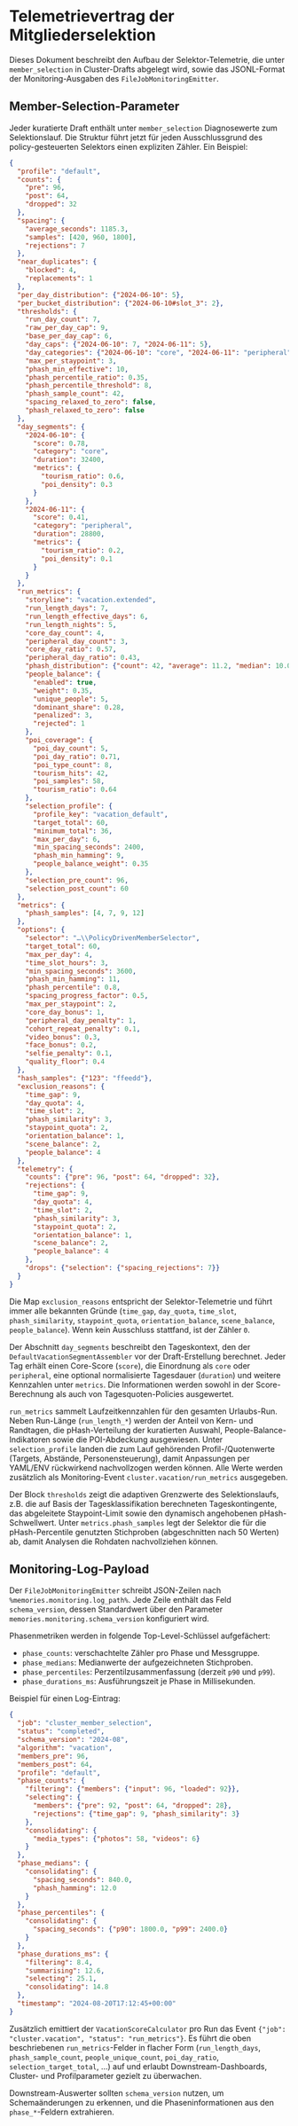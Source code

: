 # Telemetrievertrag der Mitgliederselektion

Dieses Dokument beschreibt den Aufbau der Selektor-Telemetrie, die unter
`member_selection` in Cluster-Drafts abgelegt wird, sowie das JSONL-Format der
Monitoring-Ausgaben des `FileJobMonitoringEmitter`.

## Member-Selection-Parameter

Jeder kuratierte Draft enthält unter `member_selection` Diagnosewerte zum
Selektionslauf. Die Struktur führt jetzt für jeden Ausschlussgrund des
policy-gesteuerten Selektors einen expliziten Zähler. Ein Beispiel:

```json
{
  "profile": "default",
  "counts": {
    "pre": 96,
    "post": 64,
    "dropped": 32
  },
  "spacing": {
    "average_seconds": 1185.3,
    "samples": [420, 960, 1800],
    "rejections": 7
  },
  "near_duplicates": {
    "blocked": 4,
    "replacements": 1
  },
  "per_day_distribution": {"2024-06-10": 5},
  "per_bucket_distribution": {"2024-06-10#slot_3": 2},
  "thresholds": {
    "run_day_count": 7,
    "raw_per_day_cap": 9,
    "base_per_day_cap": 6,
    "day_caps": {"2024-06-10": 7, "2024-06-11": 5},
    "day_categories": {"2024-06-10": "core", "2024-06-11": "peripheral"},
    "max_per_staypoint": 3,
    "phash_min_effective": 10,
    "phash_percentile_ratio": 0.35,
    "phash_percentile_threshold": 8,
    "phash_sample_count": 42,
    "spacing_relaxed_to_zero": false,
    "phash_relaxed_to_zero": false
  },
  "day_segments": {
    "2024-06-10": {
      "score": 0.78,
      "category": "core",
      "duration": 32400,
      "metrics": {
        "tourism_ratio": 0.6,
        "poi_density": 0.3
      }
    },
    "2024-06-11": {
      "score": 0.41,
      "category": "peripheral",
      "duration": 28800,
      "metrics": {
        "tourism_ratio": 0.2,
        "poi_density": 0.1
      }
    }
  },
  "run_metrics": {
    "storyline": "vacation.extended",
    "run_length_days": 7,
    "run_length_effective_days": 6,
    "run_length_nights": 5,
    "core_day_count": 4,
    "peripheral_day_count": 3,
    "core_day_ratio": 0.57,
    "peripheral_day_ratio": 0.43,
    "phash_distribution": {"count": 42, "average": 11.2, "median": 10.0, "p90": 16.0, "p99": 21.0, "max": 24.0},
    "people_balance": {
      "enabled": true,
      "weight": 0.35,
      "unique_people": 5,
      "dominant_share": 0.28,
      "penalized": 3,
      "rejected": 1
    },
    "poi_coverage": {
      "poi_day_count": 5,
      "poi_day_ratio": 0.71,
      "poi_type_count": 8,
      "tourism_hits": 42,
      "poi_samples": 58,
      "tourism_ratio": 0.64
    },
    "selection_profile": {
      "profile_key": "vacation_default",
      "target_total": 60,
      "minimum_total": 36,
      "max_per_day": 6,
      "min_spacing_seconds": 2400,
      "phash_min_hamming": 9,
      "people_balance_weight": 0.35
    },
    "selection_pre_count": 96,
    "selection_post_count": 60
  },
  "metrics": {
    "phash_samples": [4, 7, 9, 12]
  },
  "options": {
    "selector": "…\\PolicyDrivenMemberSelector",
    "target_total": 60,
    "max_per_day": 4,
    "time_slot_hours": 3,
    "min_spacing_seconds": 3600,
    "phash_min_hamming": 11,
    "phash_percentile": 0.8,
    "spacing_progress_factor": 0.5,
    "max_per_staypoint": 2,
    "core_day_bonus": 1,
    "peripheral_day_penalty": 1,
    "cohort_repeat_penalty": 0.1,
    "video_bonus": 0.3,
    "face_bonus": 0.2,
    "selfie_penalty": 0.1,
    "quality_floor": 0.4
  },
  "hash_samples": {"123": "ffeedd"},
  "exclusion_reasons": {
    "time_gap": 9,
    "day_quota": 4,
    "time_slot": 2,
    "phash_similarity": 3,
    "staypoint_quota": 2,
    "orientation_balance": 1,
    "scene_balance": 2,
    "people_balance": 4
  },
  "telemetry": {
    "counts": {"pre": 96, "post": 64, "dropped": 32},
    "rejections": {
      "time_gap": 9,
      "day_quota": 4,
      "time_slot": 2,
      "phash_similarity": 3,
      "staypoint_quota": 2,
      "orientation_balance": 1,
      "scene_balance": 2,
      "people_balance": 4
    },
    "drops": {"selection": {"spacing_rejections": 7}}
  }
}
```

Die Map `exclusion_reasons` entspricht der Selektor-Telemetrie und führt immer
alle bekannten Gründe (`time_gap`, `day_quota`, `time_slot`,
`phash_similarity`, `staypoint_quota`, `orientation_balance`,
`scene_balance`, `people_balance`). Wenn kein Ausschluss stattfand, ist der
Zähler `0`.

Der Abschnitt `day_segments` beschreibt den Tageskontext, den der
`DefaultVacationSegmentAssembler` vor der Draft-Erstellung berechnet. Jeder Tag
erhält einen Core-Score (`score`), die Einordnung als `core` oder `peripheral`,
eine optional normalisierte Tagesdauer (`duration`) und weitere Kennzahlen
unter `metrics`. Die Informationen werden sowohl in der Score-Berechnung als
auch von Tagesquoten-Policies ausgewertet.

`run_metrics` sammelt Laufzeitkennzahlen für den gesamten Urlaubs-Run. Neben
Run-Länge (`run_length_*`) werden der Anteil von Kern- und Randtagen, die
pHash-Verteilung der kuratierten Auswahl, People-Balance-Indikatoren sowie die
POI-Abdeckung ausgewiesen. Unter `selection_profile` landen die zum Lauf
gehörenden Profil-/Quotenwerte (Targets, Abstände, Personensteuerung), damit
Anpassungen per YAML/ENV rückwirkend nachvollzogen werden können. Alle Werte
werden zusätzlich als Monitoring-Event `cluster.vacation/run_metrics`
ausgegeben.

Der Block `thresholds` zeigt die adaptiven Grenzwerte des Selektionslaufs, z.B.
die auf Basis der Tagesklassifikation berechneten Tageskontingente, das
abgeleitete Staypoint-Limit sowie den dynamisch angehobenen pHash-Schwellwert.
Unter `metrics.phash_samples` legt der Selektor die für die pHash-Percentile
genutzten Stichproben (abgeschnitten nach 50 Werten) ab, damit Analysen die
Rohdaten nachvollziehen können.

## Monitoring-Log-Payload

Der `FileJobMonitoringEmitter` schreibt JSON-Zeilen nach
`%memories.monitoring.log_path%`. Jede Zeile enthält das Feld
`schema_version`, dessen Standardwert über den Parameter
`memories.monitoring.schema_version` konfiguriert wird.

Phasenmetriken werden in folgende Top-Level-Schlüssel aufgefächert:

- `phase_counts`: verschachtelte Zähler pro Phase und Messgruppe.
- `phase_medians`: Medianwerte der aufgezeichneten Stichproben.
- `phase_percentiles`: Perzentilzusammenfassung (derzeit `p90` und `p99`).
- `phase_durations_ms`: Ausführungszeit je Phase in Millisekunden.

Beispiel für einen Log-Eintrag:

```json
{
  "job": "cluster_member_selection",
  "status": "completed",
  "schema_version": "2024-08",
  "algorithm": "vacation",
  "members_pre": 96,
  "members_post": 64,
  "profile": "default",
  "phase_counts": {
    "filtering": {"members": {"input": 96, "loaded": 92}},
    "selecting": {
      "members": {"pre": 92, "post": 64, "dropped": 28},
      "rejections": {"time_gap": 9, "phash_similarity": 3}
    },
    "consolidating": {
      "media_types": {"photos": 58, "videos": 6}
    }
  },
  "phase_medians": {
    "consolidating": {
      "spacing_seconds": 840.0,
      "phash_hamming": 12.0
    }
  },
  "phase_percentiles": {
    "consolidating": {
      "spacing_seconds": {"p90": 1800.0, "p99": 2400.0}
    }
  },
  "phase_durations_ms": {
    "filtering": 8.4,
    "summarising": 12.6,
    "selecting": 25.1,
    "consolidating": 14.8
  },
  "timestamp": "2024-08-20T17:12:45+00:00"
}
```

Zusätzlich emittiert der `VacationScoreCalculator` pro Run das Event
`{"job": "cluster.vacation", "status": "run_metrics"}`. Es führt die oben
beschriebenen `run_metrics`-Felder in flacher Form (`run_length_days`,
`phash_sample_count`, `people_unique_count`, `poi_day_ratio`,
`selection_target_total`, …) auf und erlaubt Downstream-Dashboards, Cluster- und
Profilparameter gezielt zu überwachen.

Downstream-Auswerter sollten `schema_version` nutzen, um Schemaänderungen zu
erken­nen, und die Phaseninformationen aus den `phase_*`-Feldern extrahieren.
